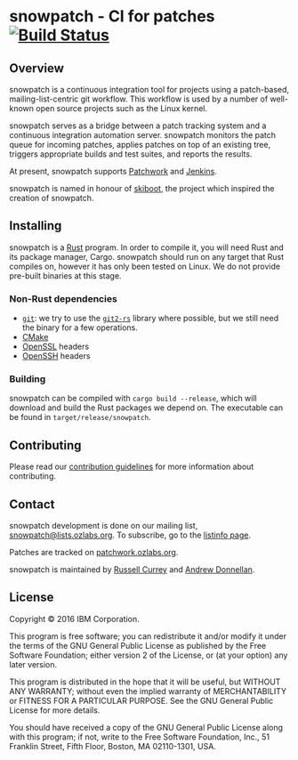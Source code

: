snowpatch - CI for patches [![Build Status](https://travis-ci.org/ruscur/snowpatch.svg?branch=master)](https://travis-ci.org/ruscur/snowpatch)
==========================

Overview
-------

snowpatch is a continuous integration tool for projects using a patch-based,
mailing-list-centric git workflow. This workflow is used by a number of
well-known open source projects such as the Linux kernel.

snowpatch serves as a bridge between a patch tracking system and a continuous
integration automation server. snowpatch monitors the patch queue for incoming
patches, applies patches on top of an existing tree, triggers appropriate
builds and test suites, and reports the results.

At present, snowpatch supports
[Patchwork](http://jk.ozlabs.org/projects/patchwork/) and
[Jenkins](http://jenkins-ci.org).

snowpatch is named in honour of
[skiboot](https://github.com/open-power/skiboot), the project which inspired the
creation of snowpatch.


Installing
----------

snowpatch is a [Rust](https://www.rust-lang.org) program.  In order to compile 
it, you will need Rust and its package manager, Cargo.  snowpatch should run 
on any target that Rust compiles on, however it has only been tested on Linux.
We do not provide pre-built binaries at this stage.

### Non-Rust dependencies

* [`git`](https://git-scm.com): we try to use the
  [`git2-rs`](https://github.com/alexcrichton/git2-rs) library where
  possible, but we still need the binary for a few operations.
* [CMake](https://cmake.org)
* [OpenSSL](https://www.openssl.org) headers
* [OpenSSH](https://www.openssh.com) headers

### Building

snowpatch can be compiled with `cargo build --release`, which will
download and build the Rust packages we depend on. The executable can
be found in `target/release/snowpatch`.


Contributing
------------

Please read our [contribution guidelines](CONTRIBUTING.md) for more
information about contributing.


Contact
------

snowpatch development is done on our mailing list,
[snowpatch@lists.ozlabs.org](mailto:snowpatch@lists.ozlabs.org). To
subscribe, go to the
[listinfo page](https://lists.ozlabs.org/listinfo/snowpatch).

Patches are tracked on
[patchwork.ozlabs.org](https://patchwork.ozlabs.org/project/snowpatch/).

snowpatch is maintained by
[Russell Currey](mailto:ruscur@russell.cc) and
[Andrew Donnellan](mailto:andrew.donnellan@au1.ibm.com).


License
-------
Copyright © 2016 IBM Corporation.

This program is free software; you can redistribute it and/or modify it under
the terms of the GNU General Public License as published by the Free Software
Foundation; either version 2 of the License, or (at your option) any later
version.

This program is distributed in the hope that it will be useful, but WITHOUT ANY
WARRANTY; without even the implied warranty of MERCHANTABILITY or FITNESS FOR A
PARTICULAR PURPOSE.  See the GNU General Public License for more details.

You should have received a copy of the GNU General Public License along with
this program; if not, write to the Free Software Foundation, Inc., 51 Franklin
Street, Fifth Floor, Boston, MA 02110-1301, USA.
